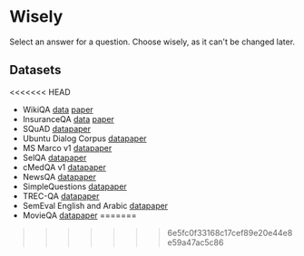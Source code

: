 # Wisely
Select an answer for a question. Choose wisely, as it can't be changed later.

## Datasets
<<<<<<< HEAD
* WikiQA [data](https://www.microsoft.com/en-us/download/details.aspx?id=52419) [paper](https://www.microsoft.com/en-us/research/publication/wikiqa-a-challenge-dataset-for-open-domain-question-answering/)
* InsuranceQA [data](https://github.com/shuzi/insuranceQA) [paper](https://arxiv.org/abs/1508.01585)
* SQuAD [data](https://rajpurkar.github.io/SQuAD-explorer/)[paper](https://arxiv.org/abs/1606.05250)
* Ubuntu Dialog Corpus [data](https://github.com/rkadlec/ubuntu-ranking-dataset-creator)[paper](https://arxiv.org/abs/1506.08909)
* MS Marco v1 [data](http://www.msmarco.org/dataset.aspx)[paper](https://arxiv.org/abs/1611.09268v2)
* SelQA [data](https://github.com/emorynlp/selqa)[paper](https://arxiv.org/abs/1606.08513)
* cMedQA v1 [data](https://github.com/zhangsheng93/cMedQA)[paper](http://www.mdpi.com/2076-3417/7/8/767)
* NewsQA [data](https://datasets.maluuba.com/NewsQA/dl)[paper](https://arxiv.org/abs/1611.09830)
* SimpleQuestions [data](https://www.dropbox.com/s/tohrsllcfy7rch4/SimpleQuestions_v2.tgz)[paper](https://arxiv.org/abs/1506.02075v1)
* TREC-QA [data](http://cs.stanford.edu/people/mengqiu/data/qg-emnlp07-data.tgz)[paper](https://www.aclweb.org/anthology/D/D07/D07-1003.pdf)
* SemEval English and Arabic [data](http://alt.qcri.org/semeval2015/task3/index.php?id=data-and-tools)[paper](http://alt.qcri.org/semeval2015/task3/)
* MovieQA [data](http://movieqa.cs.toronto.edu/home/)[paper](https://arxiv.org/abs/1512.02902)
=======
>>>>>>> 6e5fc0f33168c17cef89e20e44e8e59a47ac5c86
